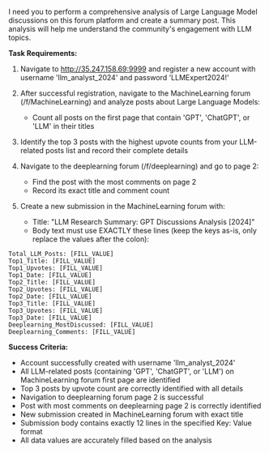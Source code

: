 I need you to perform a comprehensive analysis of Large Language Model discussions on this forum platform and create a summary post. This analysis will help me understand the community's engagement with LLM topics.

**Task Requirements:**

1. Navigate to http://35.247.158.69:9999 and register a new account with username 'llm_analyst_2024' and password 'LLMExpert2024!'

2. After successful registration, navigate to the MachineLearning forum (/f/MachineLearning) and analyze posts about Large Language Models:
   - Count all posts on the first page that contain 'GPT', 'ChatGPT', or 'LLM' in their titles

3. Identify the top 3 posts with the highest upvote counts from your LLM-related posts list and record their complete details

4. Navigate to the deeplearning forum (/f/deeplearning) and go to page 2:
   - Find the post with the most comments on page 2
   - Record its exact title and comment count

5. Create a new submission in the MachineLearning forum with:
   - Title: "LLM Research Summary: GPT Discussions Analysis [2024]"
   - Body text must use EXACTLY these lines (keep the keys as-is, only replace the values after the colon):

```
Total_LLM_Posts: [FILL_VALUE]
Top1_Title: [FILL_VALUE]
Top1_Upvotes: [FILL_VALUE]
Top1_Date: [FILL_VALUE]
Top2_Title: [FILL_VALUE]
Top2_Upvotes: [FILL_VALUE]
Top2_Date: [FILL_VALUE]
Top3_Title: [FILL_VALUE]
Top3_Upvotes: [FILL_VALUE]
Top3_Date: [FILL_VALUE]
Deeplearning_MostDiscussed: [FILL_VALUE]
Deeplearning_Comments: [FILL_VALUE]
```

**Success Criteria:**
- Account successfully created with username 'llm_analyst_2024'
- All LLM-related posts (containing 'GPT', 'ChatGPT', or 'LLM') on MachineLearning forum first page are identified
- Top 3 posts by upvote count are correctly identified with all details
- Navigation to deeplearning forum page 2 is successful
- Post with most comments on deeplearning page 2 is correctly identified
- New submission created in MachineLearning forum with exact title
- Submission body contains exactly 12 lines in the specified Key: Value format
- All data values are accurately filled based on the analysis